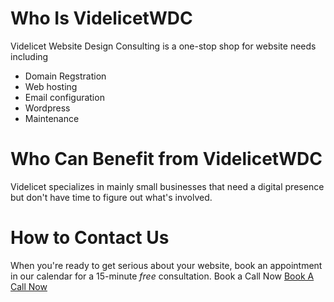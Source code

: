 # Who Is VidelicetWDC

Videlicet Website Design Consulting is a one-stop shop for website needs including
- Domain Regstration
- Web hosting
- Email configuration
- Wordpress 
- Maintenance

# Who Can Benefit from VidelicetWDC

Videlicet specializes in mainly small businesses that need a digital presence but don't have time to figure out what's involved.

# How to Contact Us
When you're ready to get serious about your website, book an appointment in our calendar for a 15-minute *free* consultation. 
Book a Call Now
[Book A Call Now](https://calendly.com/videlicetwebdesign 'Book A Call Now')










